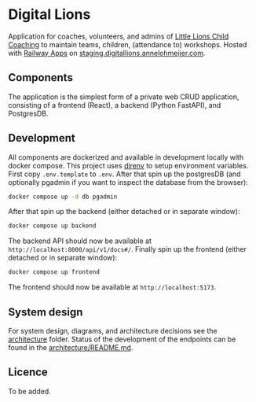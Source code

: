 # Digital Lions

Application for coaches, volunteers, and admins of [Little Lions Child Coaching](https://littlelionschildcoaching.com/) to maintain teams, children, (attendance to) workshops. Hosted with [Railway Apps](https://railway.app/) on [staging.digitallions.annelohmeijer.com](https://staging.digitallions.annelohmeijer.com).


## Components 

The application is the simplest form of a private web CRUD application, consisting of a frontend (React), a backend (Python FastAPI), and PostgresDB. 

## Development

All components are dockerized and available in development locally with docker compose. This project uses [direnv](https://direnv.net/) to setup environment variables. First copy `.env.template` to `.env`. After that spin up the postgresDB (and optionally pgadmin if you want to inspect the database from the browser):
```bash
docker compose up -d db pgadmin
```
After that spin up the backend (either detached or in separate window):
```bash
docker compose up backend
```
The backend API should now be available at `http://localhost:8000/api/v1/docs#/`. Finally spin up the frontend (either detached or in separate window):
```bash
docker compose up frontend
```
The frontend should now be available at `http://localhost:5173`.

## System design

For system design, diagrams, and architecture decisions see the [architecture](architecture) folder. Status of the development of the endpoints can be found in the [architecture/README.md](architecture/README.md).

## Licence

To be added.

